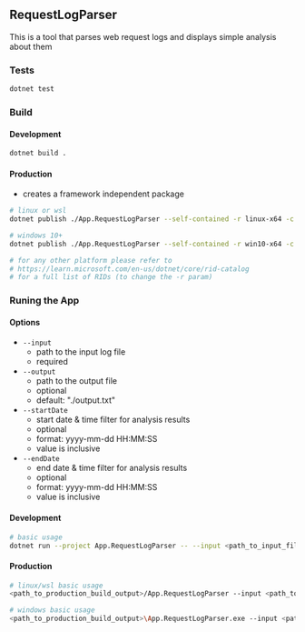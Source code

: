 ## RequestLogParser

This is a tool that parses web request logs and displays simple analysis about them

### Tests

```sh
dotnet test
```

### Build

#### Development

```sh
dotnet build .
```

#### Production

- creates a framework independent package

```sh
# linux or wsl
dotnet publish ./App.RequestLogParser --self-contained -r linux-x64 -c Release -o ./<some_output_folder>

# windows 10+
dotnet publish ./App.RequestLogParser --self-contained -r win10-x64 -c Release -o ./<some_output_folder>

# for any other platform please refer to
# https://learn.microsoft.com/en-us/dotnet/core/rid-catalog
# for a full list of RIDs (to change the -r param)
```

### Runing the App

#### Options

- `--input`
  - path to the input log file
  - required
- `--output`
  - path to the output file
  - optional
  - default: "./output.txt"
- `--startDate`
  - start date & time filter for analysis results
  - optional
  - format: yyyy-mm-dd HH:MM:SS
  - value is inclusive
- `--endDate`
  - end date & time filter for analysis results
  - optional
  - format: yyyy-mm-dd HH:MM:SS
  - value is inclusive

#### Development

```sh
# basic usage
dotnet run --project App.RequestLogParser -- --input <path_to_input_file>
```

#### Production

```sh
# linux/wsl basic usage
<path_to_production_build_output>/App.RequestLogParser --input <path_to_input_file>

# windows basic usage
<path_to_production_build_output>\App.RequestLogParser.exe --input <path_to_input_file>
```
